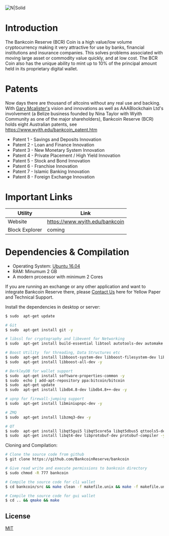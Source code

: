 ![N|Solid](https://www.wyith.edu/logo_bankcoin_256x256.png)

# Introduction
The Bankcoin Reserve (BCR) Coin is a high value/low volume cryptocurrency making it very attractive for use by banks, financial institutions and insurance companies. This solves problems associated with moving large asset or commodity value quickly, and at low cost. The BCR Coin also has the unique ability to mint up to 10% of the principal amount held in its proprietary digital wallet.

# Patents

Now days there are thousand of altcoins without any real use and backing. With  [Gary Mcalister's](https://www.amazon.com/Blockchain-Prophecy-Gary-Gabriel-McAlister/dp/0648173704/ref=sr_1_1?qid=1567079624&refinements=p_27%3AMr+Gary+Gabriel+McAlister&s=books&sr=1-1&text=Mr+Gary+Gabriel+McAlister) vision and innovations as well as AAABlockchain Ltd's involvement (a Belize business founded by Nina Taylor with Wyith Community as one of the major shareholders), Bankcoin Reserve (BCR) holds eight Australian patents, see https://www.wyith.edu/bankcoin_patent.htm

* Patent 1 - Savings and Deposits Innovation
* Patent 2 - Loan and Finance Innovation
* Patent 3 - New Monetary System Innovation
* Patent 4 - Private Placement / High Yield Innovation
* Patent 5 - Stock and Bond Innovation
* Patent 6 - Franchise Innovation
* Patent 7 - Islamic Banking Innovation
* Patent 8 - Foreign Exchange Innovation
# Important Links

| Utility | Link |
| ------ | ------ |
| Website | https://www.wyith.edu/bankcoin |
| Block Explorer | coming |

# Dependencies & Compilation

* Operating System: [Ubuntu 16.04](http://releases.ubuntu.com/16.04/)
* RAM: Minumum 2 GB
* A modern prcoessor with minimum 2 Cores

If you are running an exchange or any other application and want to integrate Bankcoin Reserve there, please [Contact Us](https://bankcoinreserve.io/contact/) here  for Yellow Paper and Technical Support.

Install the dependencies in desktop or server:

```sh
$ sudo  apt-get update

# Git
$ sudo  apt-get install git -y

# libssl for cryptography and libevent for Networking
$ sudo  apt-get install build-essential libtool autotools-dev automake pkg-config libssl-dev libevent-dev bsdmainutils -y

# Boost Utility  for threading, Data Structures etc
$ sudo  apt-get install libboost-system-dev libboost-filesystem-dev libboost-chrono-dev libboost-program-options-dev libboost-test-dev libboost-thread-dev -y
$ sudo  apt-get install libboost-all-dev -y

# BerkleyDB for wallet support
$ sudo  apt-get install software-properties-common -y
$ sudo  echo | add-apt-repository ppa:bitcoin/bitcoin
$ sudo  apt-get update
$ sudo  apt-get install libdb4.8-dev libdb4.8++-dev -y

# upnp for firewall-jumping support
$ sudo  apt-get install libminiupnpc-dev -y

# ZMQ
$ sudo  apt-get install libzmq3-dev -y

# QT
$ sudo  apt-get install libqt5gui5 libqt5core5a libqt5dbus5 qttools5-dev qttools5-dev-tools libprotobuf-dev protobuf-compiler -y
$ sudo  apt-get install libqt4-dev libprotobuf-dev protobuf-compiler -y

```

Cloning and Compilation:

```sh
# Clone the source code from github
$ git clone https://github.com/BankcoinReserve/bankcoin

# Give read write and execute permissions to bankcoin directory
$ sudo chmod -R 777 bankcoin

# Compile the source code for cli wallet
$ cd bankcoin/src && make clean -f makefile.unix && make -f makefile.unix

# Compile the source code for gui wallet
$ cd .. && qmake && make
```

License
----

[MIT](https://github.com/BankcoinReserve/bankcoin/blob/master/COPYING)




